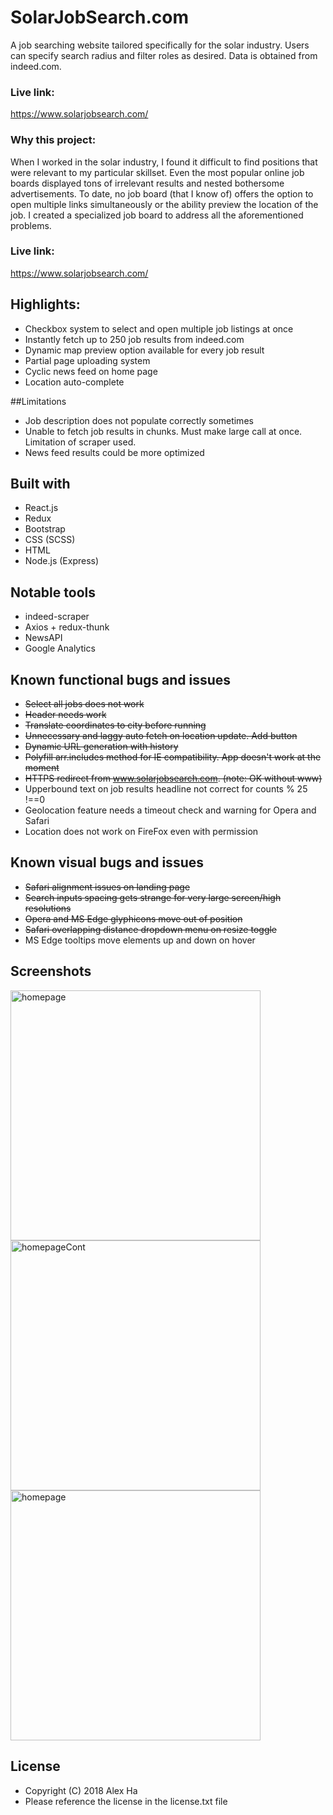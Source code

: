# SolarJobSearch.com

A job searching website tailored specifically for the solar industry. 
Users can specify search radius and filter roles as desired. 
Data is obtained from indeed.com. 

### Live link: 
https://www.solarjobsearch.com/

### Why this project:
When I worked in the solar industry, I found it difficult to find positions 
that were relevant to my particular skillset. Even the most popular online 
job boards displayed tons of irrelevant results and nested bothersome 
advertisements. To date, no job board (that I know of) offers the option to 
open multiple links simultaneously or the ability preview the location of the 
job. I created a specialized job board to address all the aforementioned problems.

### Live link: 
https://www.solarjobsearch.com/

## Highlights:
* Checkbox system to select and open multiple job listings at once
* Instantly fetch up to 250 job results from indeed.com
* Dynamic map preview option available for every job result
* Partial page uploading system
* Cyclic news feed on home page
* Location auto-complete

##Limitations
* Job description does not populate correctly sometimes
* Unable to fetch job results in chunks. Must make large call at once. Limitation of scraper used.
* News feed results could be more optimized 

## Built with
* React.js
* Redux
* Bootstrap
* CSS (SCSS)
* HTML
* Node.js (Express)

## Notable tools
* indeed-scraper
* Axios + redux-thunk
* NewsAPI
* Google Analytics


## Known functional bugs and issues
- ~~Select all jobs does not work~~
- ~~Header needs work~~
- ~~Translate coordinates to city before running~~
- ~~Unnecessary and laggy auto fetch on location update. Add button~~
- ~~Dynamic URL generation with history~~
- ~~Polyfill arr.includes method for IE compatibility. App doesn't work at the moment~~
- ~~HTTPS redirect from www.solarjobsearch.com. (note: OK without www)~~
- Upperbound text on job results headline not correct for counts % 25 !==0
- Geolocation feature needs a timeout check and warning for Opera and Safari
- Location does not work on FireFox even with permission


## Known visual bugs and issues
- ~~Safari alignment issues on landing page~~
- ~~Search inputs spacing gets strange for very large screen/high resolutions~~
- ~~Opera and MS Edge glyphicons move out of position~~
- ~~Safari overlapping distance dropdown menu on resize toggle~~
- MS Edge tooltips move elements up and down on hover

<a name="screenshots"></a>
## Screenshots
<img align="middle" alt='homepage' width='400' src='https://alexha.io/images/landingJumbo_SS.png' />

<img align="middle" alt='homepageCont' width='400' src='https://alexha.io/images/landing_info_SS.png' />

<img align="middle" alt='homepage' width='400' src='https://alexha.io/images/results_SS.png' />

<a name="license"></a>
## License
 * Copyright (C) 2018 Alex Ha
 * Please reference the license in the license.txt file